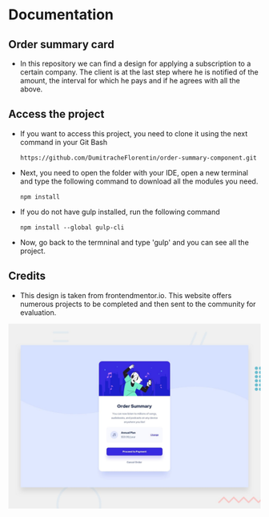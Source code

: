 # Documentation

## Order summary card

- In this repository we can find a design for applying a subscription to a certain company. The client is at the last step where he is notified of the amount, the interval for which he pays and if he agrees with all the above.

## Access the project
- If you want to access this project, you need to clone it using the next command in your Git Bash

  ```
  https://github.com/DumitracheFlorentin/order-summary-component.git
  ```
 
- Next, you need to open the folder with your IDE, open a new terminal and type the following command to download all the modules you need.

  ```
  npm install
  ```
  
- If you do not have gulp installed, run the following command

  ```
  npm install --global gulp-cli
  ```
  
- Now, go back to the termninal and type 'gulp' and you can see all the project.

## Credits

- This design is taken from frontendmentor.io. This website offers numerous projects to be completed and then sent to the community for evaluation. 

![Design preview for the Order summary card coding challenge](./design/desktop-preview.jpg)
